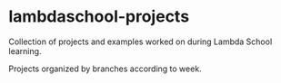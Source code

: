 # lambdaschool-projects
Collection of projects and examples worked on during Lambda School learning.

Projects organized by branches according to week.
